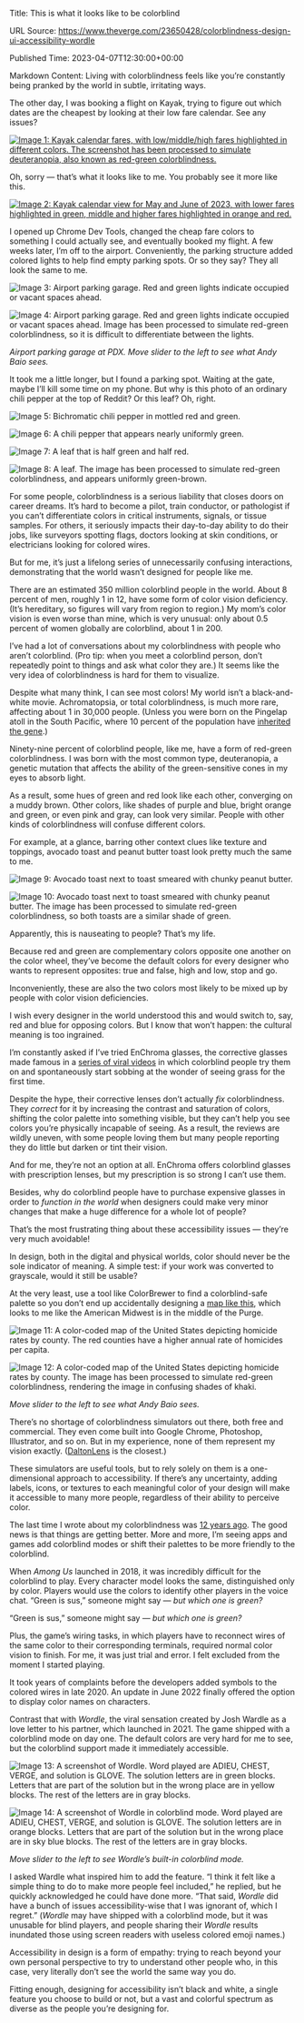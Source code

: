 Title: This is what it looks like to be colorblind

URL Source: https://www.theverge.com/23650428/colorblindness-design-ui-accessibility-wordle

Published Time: 2023-04-07T12:30:00+00:00

Markdown Content:
Living with colorblindness feels like you’re constantly being pranked by the world in subtle, irritating ways.

The other day, I was booking a flight on Kayak, trying to figure out which dates are the cheapest by looking at their low fare calendar. See any issues?

[![Image 1: Kayak calendar fares, with low/middle/high fares highlighted in different colors. The screenshot has been processed to simulate deuteranopia, also known as red-green colorblindness.](https://platform.theverge.com/wp-content/uploads/sites/2/chorus/uploads/chorus_asset/file/24569429/kayak_output3.png?quality=90&strip=all&crop=0%2C0%2C100%2C100&w=2400)](https://platform.theverge.com/wp-content/uploads/sites/2/chorus/uploads/chorus_asset/file/24569429/kayak_output3.png?quality=90&strip=all&crop=0,0,100,100)

Oh, sorry — that’s what it looks like to me. You probably see it more like this.

[![Image 2: Kayak calendar view for May and June of 2023, with lower fares highlighted in green, middle and higher fares highlighted in orange and red. ](https://platform.theverge.com/wp-content/uploads/sites/2/chorus/uploads/chorus_asset/file/24564012/kayak_normal__1_.png?quality=90&strip=all&crop=0%2C0%2C100%2C100&w=2400)](https://platform.theverge.com/wp-content/uploads/sites/2/chorus/uploads/chorus_asset/file/24564012/kayak_normal__1_.png?quality=90&strip=all&crop=0,0,100,100)

I opened up Chrome Dev Tools, changed the cheap fare colors to something I could actually see, and eventually booked my flight. A few weeks later, I’m off to the airport. Conveniently, the parking structure added colored lights to help find empty parking spots. Or so they say? They all look the same to me.

![Image 3: Airport parking garage. Red and green lights indicate occupied or vacant spaces ahead.](https://platform.theverge.com/wp-content/uploads/sites/2/chorus/uploads/chorus_asset/file/24564032/DSC_0076.JPG?quality=90&strip=all&crop=0%2C27.777777777778%2C100%2C44.444444444444&w=2400)

![Image 4: Airport parking garage. Red and green lights indicate occupied or vacant spaces ahead. Image has been processed to simulate red-green colorblindness, so it is difficult to differentiate between the lights.](https://platform.theverge.com/wp-content/uploads/sites/2/chorus/uploads/chorus_asset/file/24569530/airport_output3.png?quality=90&strip=all&crop=0%2C27.777777777778%2C100%2C44.444444444444&w=2400)

_Airport parking garage at PDX. Move slider to the left to see what Andy Baio sees._

It took me a little longer, but I found a parking spot. Waiting at the gate, maybe I’ll kill some time on my phone. But why is this photo of an ordinary chili pepper at the top of Reddit? Or this leaf? Oh, right.

![Image 5: Bichromatic chili pepper in mottled red and green.](https://platform.theverge.com/wp-content/uploads/sites/2/chorus/uploads/chorus_asset/file/24564051/pepper_normal_copy.jpg?quality=90&strip=all&crop=0%2C16.666666666667%2C100%2C66.666666666667&w=2400)

![Image 6: A chili pepper that appears nearly uniformly green.](https://platform.theverge.com/wp-content/uploads/sites/2/chorus/uploads/chorus_asset/file/24564045/pepper_colorblind.png?quality=90&strip=all&crop=0%2C16.666666666667%2C100%2C66.666666666667&w=2400)

![Image 7: A leaf that is half green and half red.](https://platform.theverge.com/wp-content/uploads/sites/2/chorus/uploads/chorus_asset/file/24564042/leaf_normal.jpg?quality=90&strip=all&crop=0%2C25%2C100%2C50&w=2400)

![Image 8: A leaf. The image has been processed to simulate red-green colorblindness, and appears uniformly green-brown.](https://platform.theverge.com/wp-content/uploads/sites/2/chorus/uploads/chorus_asset/file/24564040/leaf_colorblind.png?quality=90&strip=all&crop=0%2C25.023474178404%2C100%2C49.953051643192&w=2400)

For some people, colorblindness is a serious liability that closes doors on career dreams. It’s hard to become a pilot, train conductor, or pathologist if you can’t differentiate colors in critical instruments, signals, or tissue samples. For others, it seriously impacts their day-to-day ability to do their jobs, like surveyors spotting flags, doctors looking at skin conditions, or electricians looking for colored wires.

But for me, it’s just a lifelong series of unnecessarily confusing interactions, demonstrating that the world wasn’t designed for people like me.

There are an estimated 350 million colorblind people in the world. About 8 percent of men, roughly 1 in 12, have some form of color vision deficiency. (It’s hereditary, so figures will vary from region to region.) My mom’s color vision is even worse than mine, which is very unusual: only about 0.5 percent of women globally are colorblind, about 1 in 200.

I’ve had a lot of conversations about my colorblindness with people who aren’t colorblind. (Pro tip: when you meet a colorblind person, don’t repeatedly point to things and ask what color they are.) It seems like the very idea of colorblindness is hard for them to visualize.

Despite what many think, I can see most colors! My world isn’t a black-and-white movie. Achromatopsia, or total colorblindness, is much more rare, affecting about 1 in 30,000 people. (Unless you were born on the Pingelap atoll in the South Pacific, where 10 percent of the population have [inherited the gene](https://education.nationalgeographic.org/resource/island-colorblind-paradise-has-different-hue).)

Ninety-nine percent of colorblind people, like me, have a form of red-green colorblindness. I was born with the most common type, deuteranopia, a genetic mutation that affects the ability of the green-sensitive cones in my eyes to absorb light.

As a result, some hues of green and red look like each other, converging on a muddy brown. Other colors, like shades of purple and blue, bright orange and green, or even pink and gray, can look very similar. People with other kinds of colorblindness will confuse different colors.

For example, at a glance, barring other context clues like texture and toppings, avocado toast and peanut butter toast look pretty much the same to me.

![Image 9: Avocado toast next to toast smeared with chunky peanut butter.](https://platform.theverge.com/wp-content/uploads/sites/2/chorus/uploads/chorus_asset/file/24564061/toast_normal.jpg?quality=90&strip=all&crop=10.625%2C0%2C78.75%2C100&w=2400)

![Image 10: Avocado toast next to toast smeared with chunky peanut butter. The image has been processed to simulate red-green colorblindness, so both toasts are a similar shade of green.](https://platform.theverge.com/wp-content/uploads/sites/2/chorus/uploads/chorus_asset/file/24564059/toast_colorblind.png?quality=90&strip=all&crop=11.048689138577%2C0%2C77.902621722846%2C100&w=2400)

Apparently, this is nauseating to people? That’s my life.

Because red and green are complementary colors opposite one another on the color wheel, they’ve become the default colors for every designer who wants to represent opposites: true and false, high and low, stop and go.

Inconveniently, these are also the two colors most likely to be mixed up by people with color vision deficiencies.

I wish every designer in the world understood this and would switch to, say, red and blue for opposing colors. But I know that won’t happen: the cultural meaning is too ingrained.

I’m constantly asked if I’ve tried EnChroma glasses, the corrective glasses made famous in a [series of viral videos](https://www.youtube.com/watch?v=qRerkhaY53k) in which colorblind people try them on and spontaneously start sobbing at the wonder of seeing grass for the first time.

Despite the hype, their corrective lenses don’t actually _fix_ colorblindness. They _correct_ for it by increasing the contrast and saturation of colors, shifting the color palette into something visible, but they can’t help you see colors you’re physically incapable of seeing. As a result, the reviews are wildly uneven, with some people loving them but many people reporting they do little but darken or tint their vision.

And for me, they’re not an option at all. EnChroma offers colorblind glasses with prescription lenses, but my prescription is so strong I can’t use them.

Besides, why do colorblind people have to purchase expensive glasses in order to _function in the world_ when designers could make very minor changes that make a huge difference for a whole lot of people?

That’s the most frustrating thing about these accessibility issues — they’re very much avoidable!

In design, both in the digital and physical worlds, color should never be the sole indicator of meaning. A simple test: if your work was converted to grayscale, would it still be usable?

At the very least, use a tool like ColorBrewer to find a colorblind-safe palette so you don’t end up accidentally designing a [map like this](https://en.wikipedia.org/wiki/List_of_U.S._states_and_territories_by_intentional_homicide_rate#/media/File:Homicide_rate_by_county.webp), which looks to me like the American Midwest is in the middle of the Purge.

![Image 11: A color-coded map of the United States depicting homicide rates by county. The red counties have a higher annual rate of homicides per capita.](https://platform.theverge.com/wp-content/uploads/sites/2/chorus/uploads/chorus_asset/file/24564192/map_normal.png?quality=90&strip=all&crop=0.27343749999999%2C0%2C99.453125%2C100&w=2400)

![Image 12: A color-coded map of the United States depicting homicide rates by county. The image has been processed to simulate red-green colorblindness, rendering the image in confusing shades of khaki.](https://platform.theverge.com/wp-content/uploads/sites/2/chorus/uploads/chorus_asset/file/24569430/map_output3.png?quality=90&strip=all&crop=0.31250000000001%2C0%2C99.375%2C100&w=2400)

_Move slider to the left to see what Andy Baio sees._

There’s no shortage of colorblindness simulators out there, both free and commercial. They even come built into Google Chrome, Photoshop, Illustrator, and so on. But in my experience, none of them represent my vision exactly. ([DaltonLens](https://daltonlens.org/colorblindness-simulator) is the closest.)

These simulators are useful tools, but to rely solely on them is a one-dimensional approach to accessibility. If there’s any uncertainty, adding labels, icons, or textures to each meaningful color of your design will make it accessible to many more people, regardless of their ability to perceive color.

The last time I wrote about my colorblindness was [12 years ago](https://waxy.org/2011/01/colorblind_leading_the_blind/). The good news is that things are getting better. More and more, I’m seeing apps and games add colorblind modes or shift their palettes to be more friendly to the colorblind.

When _Among Us_ launched in 2018, it was incredibly difficult for the colorblind to play. Every character model looks the same, distinguished only by color. Players would use the colors to identify other players in the voice chat. “Green is sus,” someone might say — _but which one is green?_

“Green is sus,” someone might say — _but which one is green?_

Plus, the game’s wiring tasks, in which players have to reconnect wires of the same color to their corresponding terminals, required normal color vision to finish. For me, it was just trial and error. I felt excluded from the moment I started playing.

It took years of complaints before the developers added symbols to the colored wires in late 2020. An update in June 2022 finally offered the option to display color names on characters.

Contrast that with _Wordle_, the viral sensation created by Josh Wardle as a love letter to his partner, which launched in 2021. The game shipped with a colorblind mode on day one. The default colors are very hard for me to see, but the colorblind support made it immediately accessible.

![Image 13: A screenshot of Wordle. Word played are ADIEU, CHEST, VERGE, and solution is GLOVE. The solution letters are in green blocks. Letters that are part of the solution but in the wrong place are in yellow blocks. The rest of the letters are in gray blocks.](https://platform.theverge.com/wp-content/uploads/sites/2/chorus/uploads/chorus_asset/file/24564093/wordle_normal.png?quality=90&strip=all&crop=0%2C22.099372099372%2C100%2C55.801255801256&w=2400)

![Image 14: A screenshot of Wordle in colorblind mode. Word played are ADIEU, CHEST, VERGE, and solution is GLOVE. The solution letters are in orange blocks. Letters that are part of the solution but in the wrong place are in sky blue blocks. The rest of the letters are in gray blocks. ](https://platform.theverge.com/wp-content/uploads/sites/2/chorus/uploads/chorus_asset/file/24564092/wordle_colorblind_mode.png?quality=90&strip=all&crop=0%2C22.231314784506%2C100%2C55.537370430987&w=2400)

_Move slider to the left to see Wordle’s built-in colorblind mode._

I asked Wardle what inspired him to add the feature. “I think it felt like a simple thing to do to make more people feel included,” he replied, but he quickly acknowledged he could have done more. “That said, _Wordle_ did have a bunch of issues accessibility-wise that I was ignorant of, which I regret.” (_Wordle_ may have shipped with a colorblind mode, but it was unusable for blind players, and people sharing their _Wordle_ results inundated those using screen readers with useless colored emoji names.)

Accessibility in design is a form of empathy: trying to reach beyond your own personal perspective to try to understand other people who, in this case, very literally don’t see the world the same way you do.

Fitting enough, designing for accessibility isn’t black and white, a single feature you choose to build or not, but a vast and colorful spectrum as diverse as the people you’re designing for.
